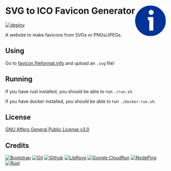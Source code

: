 # SVG to ICO Favicon Generator [<img alt="Logo for favicon-rs" src="static/favicon.svg" height="96" align="right"/>](https://favicon.fileformat.info/)

[![deploy](https://github.com/FileFormatInfo/favicon-rs/actions/workflows/gcr-deploy.yaml/badge.svg)](https://github.com/FileFormatInfo/favicon-rs/actions/workflows/gcr-deploy.yaml)

A website to make favicons from SVGs or PNGs/JPEGs.

## Using

Go to [favicon.fileformat.info](https://favicon.fileformat.info/) and upload an `.svg` file!

## Running

If you have rust installed, you should be able to run `./run.sh`.

If you have docker installed, you should be able to run `./docker-run.sh`.

## License

[GNU Affero General Public License v3.0](LICENSE.txt)

## Credits

[![Bootstrap](https://www.vectorlogo.zone/logos/getbootstrap/getbootstrap-ar21.svg)](https://getbootstrap.com/ "HTML/CSS Framework")
[![Git](https://www.vectorlogo.zone/logos/git-scm/git-scm-ar21.svg)](https://git-scm.com/ "Version control")
[![Github](https://www.vectorlogo.zone/logos/github/github-ar21.svg)](https://github.com/ "Code hosting")
[![LibRsvg](https://www.vectorlogo.zone/logos/gnome/gnome-ar21.svg)](https://gitlab.gnome.org/GNOME/librsvg "SVG processing library")
[![Google CloudRun](https://www.vectorlogo.zone/logos/google_cloud_run/google_cloud_run-ar21.svg)](https://cloud.google.com/run/ "Hosting")
[![NodePing](https://www.vectorlogo.zone/logos/nodeping/nodeping-ar21.svg)](https://nodeping.com?rid=201109281250J5K3P "Uptime monitoring")
[![Rust](https://www.vectorlogo.zone/logos/rust-lang/rust-lang-ar21.svg)](https://www.rust-lang.org/?utm_source=vectorlogozone&utm_medium=referrer "Programming language")

